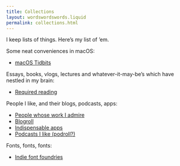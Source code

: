 ```yaml
---
title: Collections
layout: wordswordswords.liquid
permalink: collections.html
---
```


I keep lists of things. Here’s my list of ’em.

Some neat conveniences in macOS:

- <a href="https://gist.github.com/jaskfla/f086f495745ee54912de09ac9895e4b8" target="_blank">macOS Tidbits</a>

Essays, books, vlogs, lectures and whatever-it-may-be’s which have nestled in my brain:

- [Required reading](/readings)

People I like, and their blogs, podcasts, apps:

- [People whose work I admire](/people)
- [Blogroll](/blogroll)
- [Indispensable apps](/approll)
- [Podcasts I like (podroll?)](/podroll)

Fonts, fonts, fonts:

- [Indie font foundries](/font-foundries)
